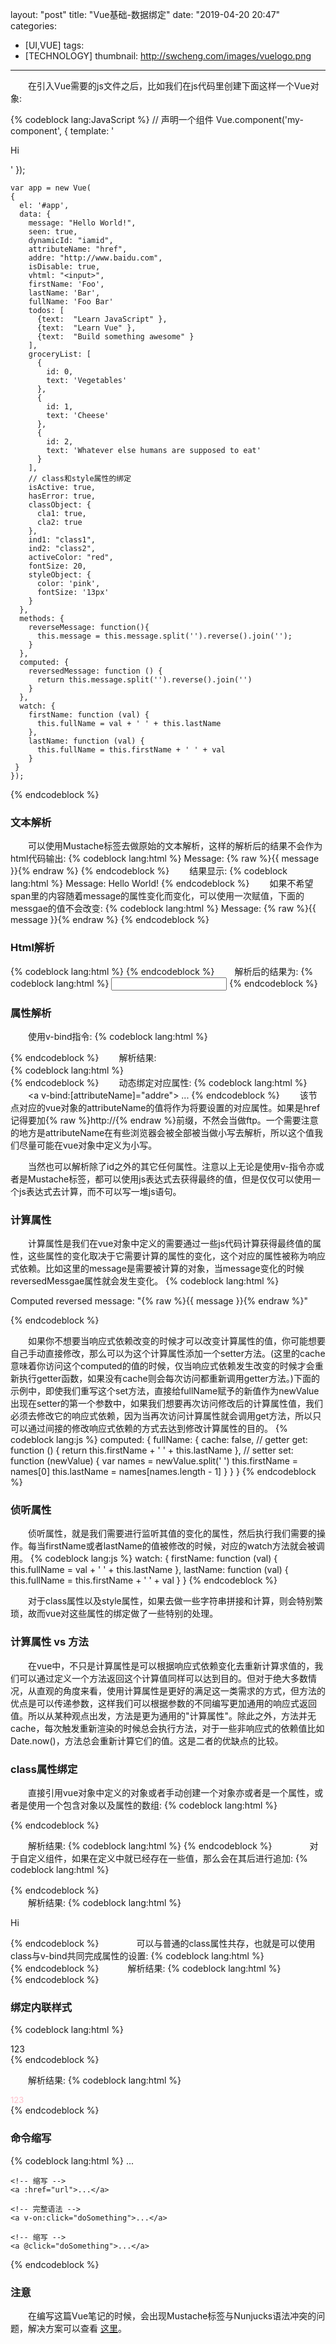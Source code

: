layout: "post"
title: "Vue基础-数据绑定"
date: "2019-04-20 20:47"
categories:
- [UI,VUE]
tags:
- [TECHNOLOGY]
thumbnail: http://swcheng.com/images/vuelogo.png
---
　　在引入Vue需要的js文件之后，比如我们在js代码里创建下面这样一个Vue对象:
<!-- more -->

{% codeblock lang:JavaScript %}
    // 声明一个组件
    Vue.component('my-component', {
      template: '<p class="foo bar">Hi</p>'
    });

    var app = new Vue(
    {
      el: '#app',
      data: {
        message: "Hello World!",
        seen: true,
        dynamicId: "iamid",
        attributeName: "href",
        addre: "http://www.baidu.com",
        isDisable: true,
        vhtml: "<input>",
        firstName: 'Foo',
        lastName: 'Bar',
        fullName: 'Foo Bar'
        todos: [
          {text:  "Learn JavaScript" },
          {text:  "Learn Vue" },
          {text:  "Build something awesome" }
        ],
        groceryList: [
          {
            id: 0,
            text: 'Vegetables'
          },
          {
            id: 1,
            text: 'Cheese'
          },
          {
            id: 2,
            text: 'Whatever else humans are supposed to eat'
          }
        ],
        // class和style属性的绑定
        isActive: true,
        hasError: true,
        classObject: {
          cla1: true,
          cla2: true
        },
        ind1: "class1",
        ind2: "class2",
        activeColor: "red",
        fontSize: 20,
        styleObject: {
          color: 'pink',
          fontSize: '13px'
        }
      },
      methods: {
        reverseMessage: function(){
          this.message = this.message.split('').reverse().join('');
        }
      },
      computed: {
        reversedMessage: function () {
          return this.message.split('').reverse().join('')
        }
      },
      watch: {
        firstName: function (val) {
          this.fullName = val + ' ' + this.lastName
        },
        lastName: function (val) {
          this.fullName = this.firstName + ' ' + val
        }
     }
    });

{% endcodeblock %}
### 文本解析
　　可以使用Mustache标签去做原始的文本解析，这样的解析后的结果不会作为html代码输出:
{% codeblock lang:html %}
    <span>Message: {% raw %}{{ message }}{% endraw %}</span>
{% endcodeblock %}
　　结果显示:
{% codeblock lang:html %}
    <span>Message: Hello World!</span>
{% endcodeblock %}
　　如果不希望span里的内容随着message的属性变化而变化，可以使用一次赋值，下面的messgae的值不会改变:
{% codeblock lang:html %}
    <span v-once>Message: {% raw %}{{ message }}{% endraw %}</span>
{% endcodeblock %}

### Html解析
{% codeblock lang:html %}
    <span v-html="vhtml"></span>
{% endcodeblock %}
　　解析后的结果为:
{% codeblock lang:html %}
    <span>
      <input>
    </span>
{% endcodeblock %}

### 属性解析
　　使用v-bind指令:
{% codeblock lang:html %}
　　<div v-bind:id="dynamicId"></div>
{% endcodeblock %}
　　解析结果:  
{% codeblock lang:html %}
　　<div id="iamid"></div>
{% endcodeblock %}
　　动态绑定对应属性:
{% codeblock lang:html %}
　　<a v-bind:[attributeName]="addre"> ... </a>
{% endcodeblock %}
　　该节点对应的vue对象的attributeName的值将作为将要设置的对应属性。如果是href记得要加{% raw %}http://{% endraw %}前缀，不然会当做ftp。一个需要注意的地方是attributeName在有些浏览器会被全部被当做小写去解析，所以这个值我们尽量可能在vue对象中定义为小写。

　　当然也可以解析除了id之外的其它任何属性。注意以上无论是使用v-指令亦或者是Mustache标签，都可以使用js表达式去获得最终的值，但是仅仅可以使用一个js表达式去计算，而不可以写一堆js语句。

### 计算属性
　　计算属性是我们在vue对象中定义的需要通过一些js代码计算获得最终值的属性，这些属性的变化取决于它需要计算的属性的变化，这个对应的属性被称为响应式依赖。比如这里的message是需要被计算的对象，当message变化的时候reversedMessgae属性就会发生变化。
{% codeblock lang:html  %}
    <div id="example">
      <p>Computed reversed message: "{% raw %}{{ message }}{% endraw %}"</p>
    </div>
{% endcodeblock %}

　　如果你不想要当响应式依赖改变的时候才可以改变计算属性的值，你可能想要自己手动直接修改，那么可以为这个计算属性添加一个setter方法。(这里的cache意味着你访问这个computed的值的时候，仅当响应式依赖发生改变的时候才会重新执行getter函数，如果没有cache则会每次访问都重新调用getter方法。)下面的示例中，即使我们重写这个set方法，直接给fullName赋予的新值作为newValue出现在setter的第一个参数中，如果我们想要再次访问修改后的计算属性值，我们必须去修改它的响应式依赖，因为当再次访问计算属性就会调用get方法，所以只可以通过间接的修改响应式依赖的方式去达到修改计算属性的目的。
{% codeblock lang:js %}
computed: {
  fullName: {
    cache: false,
    // getter
    get: function () {
      return this.firstName + ' ' + this.lastName
    },
    // setter
    set: function (newValue) {
      var names = newValue.split(' ')
      this.firstName = names[0]
      this.lastName = names[names.length - 1]
    }
  }
}
{% endcodeblock %}

### 侦听属性
　　侦听属性，就是我们需要进行监听其值的变化的属性，然后执行我们需要的操作。每当firstName或者lastName的值被修改的时候，对应的watch方法就会被调用。
{% codeblock lang:js  %}
    watch: {
      firstName: function (val) {
        this.fullName = val + ' ' + this.lastName
      },
      lastName: function (val) {
        this.fullName = this.firstName + ' ' + val
      }
    }
{% endcodeblock %}

　　对于class属性以及style属性，如果去做一些字符串拼接和计算，则会特别繁琐，故而vue对这些属性的绑定做了一些特别的处理。

### 计算属性 vs 方法
　　在vue中，不只是计算属性是可以根据响应式依赖变化去重新计算求值的，我们可以通过定义一个方法返回这个计算值同样可以达到目的。但对于绝大多数情况，从直观的角度来看，使用计算属性是更好的满足这一类需求的方式，但方法的优点是可以传递参数，这样我们可以根据参数的不同编写更加通用的响应式返回值。所以从某种观点出发，方法是更为通用的"计算属性"。除此之外，方法并无cache，每次触发重新渲染的时候总会执行方法，对于一些非响应式的依赖值比如Date.now()，方法总会重新计算它们的值。这是二者的优缺点的比较。

### class属性绑定
　　直接引用vue对象中定义的对象或者手动创建一个对象亦或者是一个属性，或者是使用一个包含对象以及属性的数组:
{% codeblock lang:html  %}
  <!-- 直接在双引号中使用js表达式返回一个对象，如果在vue对象中，isAcitve是true则存在这个class否则就是没有 -->
  <span v-bind:class="{ active: isActive, 'text-danger': hasError}"></span>
  <!-- 直接引用一个对象 -->
  <span v-bind:class="classObject"></span>
  <!-- 传递一个数组，这里是将数组里的属性的值作为标签的类的值 -->
  <span v-bind:class="[ind1, ind2]"></span>
  <!-- 也可以将属性和对象共同使用 -->
  <span v-bind:class="[ind1, ind2, classObject]"></span>
  <!-- 在数组中还可以使用三元表达式 -->
  <span v-bind:class="[isActive ? ind1: '', ind2]"></span>
{% endcodeblock %}

　　解析结果:
{% codeblock lang:html %}
  <span class="active text-danger"></span>
  <span class="cla1 cla2"></span>
  <span class="class1 class2"></span>
  <span class="class1 class2 cla1 cls2"></span>
  <span class="class1 class2"></span>
{% endcodeblock %}　　
　　对于自定义组件，如果在定义中就已经存在一些值，那么会在其后进行追加:
{% codeblock lang:html %}
  <!-- 组件的定义必须放在最前面 -->
  <my-component v-bind:class="{ active: isActive }"></my-component>
{% endcodeblock %}　　  
　　解析结果:
{% codeblock lang:html %}
  <p class="foo bar active">Hi</p>
{% endcodeblock %}　　
　　可以与普通的class属性共存，也就是可以使用class与v-bind共同完成属性的设置:
{% codeblock lang:html %}
  <!-- 也可以与普通的class属性共存 -->
<div class="static"
  v-bind:class="{ active: isActive, 'text-danger': hasError }"></div>
{% endcodeblock %}　
　　解析结果:
{% codeblock lang:html %}
  <div class="static active text-danger"></div>
{% endcodeblock %}

### 绑定内联样式
{% codeblock lang:html %}
  <!-- 绑定内联样式，使用对象去绑定，不过定义在vue对象中更加合适 -->
  <div v-bind:style="{ color: activeColor, fontSize: fontSize + 'px' }"></div>
  <!-- 定义在对象中，当然也可以使用数组来引用多个对象 -->
  <div v-bind:style="styleObject">123</div>    
  <!-- 可以为一些属性添加多重值 -->
  <div :style="{ display: ['-webkit-box', '-ms-flexbox', 'flex'] }"></div>
{% endcodeblock %}

　　解析结果:
{% codeblock lang:html %}
  <div style="color: red; font-size: 20px;"></div>
  <div style="color: pink; font-size: 13px;">123</div>
  <div style="display: flex;"></div>
{% endcodeblock %}

### 命令缩写
{% codeblock lang:html %}
    <!-- 完整语法 -->
    <a v-bind:href="url">...</a>

    <!-- 缩写 -->
    <a :href="url">...</a>

    <!-- 完整语法 -->
    <a v-on:click="doSomething">...</a>

    <!-- 缩写 -->
    <a @click="doSomething">...</a>
{% endcodeblock %}

### 注意
　　在编写这篇Vue笔记的时候，会出现Mustache标签与Nunjucks语法冲突的问题，解决方案可以查看 [这里](https://github.com/hexojs/hexo/issues/1930 "Vue.js 中的双大括号{{ Mustache }}与 Nunjucks 解析相冲突")。
